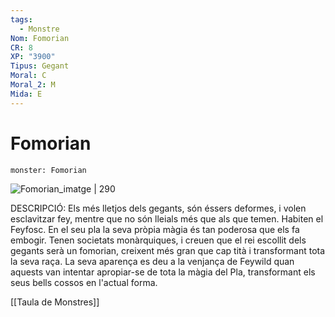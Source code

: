 ```yaml
---
tags:
  - Monstre
Nom: Fomorian
CR: 8
XP: "3900"
Tipus: Gegant
Moral: C
Moral_2: M
Mida: E
---
```

# Fomorian

```statblock
monster: Fomorian
```

![Fomorian_imatge | 290](https://static.wikia.nocookie.net/forgottenrealms/images/0/08/Fomorian-5e.png/revision/latest/scale-to-width-down/350?cb=20171011015623)

DESCRIPCIÓ: 
Els més lletjos dels gegants, són éssers deformes, i volen esclavitzar fey, mentre que no són lleials més que als que temen. Habiten el Feyfosc. En el seu pla la seva pròpia màgia és tan poderosa que els fa embogir. Tenen societats monàrquiques, i creuen que el rei escollit dels gegants serà un fomorian, creixent més gran que cap tità i transformant tota la seva raça. La seva aparença es deu a la venjança de Feywild quan aquests van intentar apropiar-se de tota la màgia del Pla, transformant els seus bells cossos en l'actual forma.

[[Taula de Monstres]]
